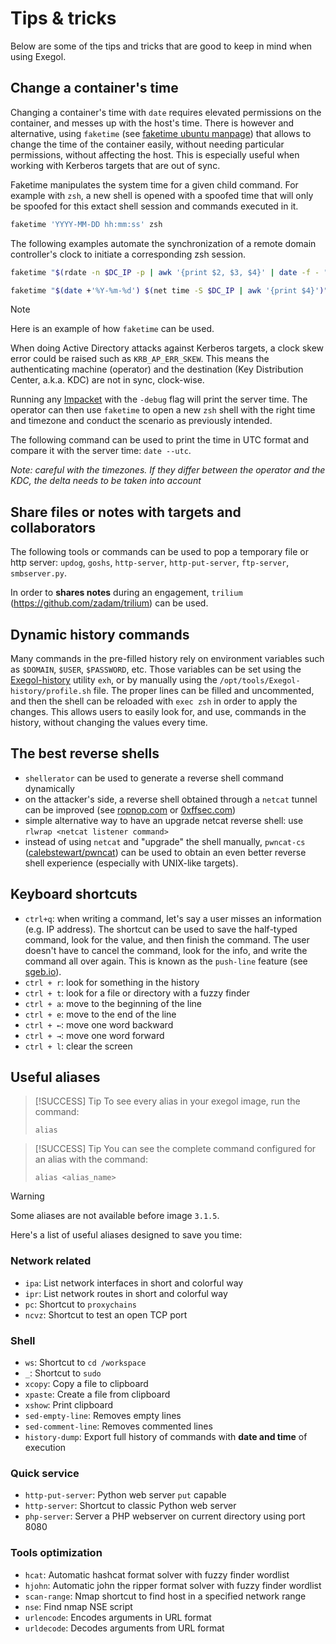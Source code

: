 # Tips & tricks

Below are some of the tips and tricks that are good to keep in mind when
using Exegol.

## Change a container's time

Changing a container's time with `date` requires elevated permissions on
the container, and messes up with the host's time. There is however and
alternative, using `faketime` (see [faketime ubuntu
manpage](https://manpages.ubuntu.com/manpages/trusty/man1/faketime.1.html))
that allows to change the time of the container easily, without needing
particular permissions, without affecting the host. This is especially
useful when working with Kerberos targets that are out of sync.

Faketime manipulates the system time for a given child command. For
example with `zsh`, a new shell is opened with a spoofed time that will
only be spoofed for this extact shell session and commands executed in
it.

``` bash
faketime 'YYYY-MM-DD hh:mm:ss' zsh
```

The following examples automate the synchronization of a remote domain
controller's clock to initiate a corresponding zsh session.

``` bash
faketime "$(rdate -n $DC_IP -p | awk '{print $2, $3, $4}' | date -f - "+%Y-%m-%d %H:%M:%S")" zsh
```

``` bash
faketime "$(date +'%Y-%m-%d') $(net time -S $DC_IP | awk '{print $4}')"
```

> [!NOTE]
> Here is an example of how `faketime` can be used.
>
> When doing Active Directory attacks against Kerberos targets, a clock
> skew error could be raised such as `KRB_AP_ERR_SKEW`. This means the
> authenticating machine (operator) and the destination (Key
> Distribution Center, a.k.a. KDC) are not in sync, clock-wise.
>
> Running any [Impacket](https://github.com/fortra/impacket) with the
> `-debug` flag will print the server time. The operator can then use
> `faketime` to open a new `zsh` shell with the right time and timezone
> and conduct the scenario as previously intended.
>
> The following command can be used to print the time in UTC format and
> compare it with the server time: `date --utc`.
>
> *Note: careful with the timezones. If they differ between the operator
> and the KDC, the delta needs to be taken into account*

## Share files or notes with targets and collaborators

The following tools or commands can be used to pop a temporary file or
http server: `updog`, `goshs`, `http-server`, `http-put-server`,
`ftp-server`, `smbserver.py`.

In order to **shares notes** during an engagement, `trilium`
(<https://github.com/zadam/trilium>) can be used.

## Dynamic history commands

Many commands in the pre-filled history rely on environment variables
such as `$DOMAIN`, `$USER`, `$PASSWORD`, etc. Those variables can be set using the [Exegol-history](images/exegol-history) utility `exh`, or by manually using the `/opt/tools/Exegol-history/profile.sh` file. The proper lines can be filled and
uncommented, and then the shell can be reloaded with `exec zsh` in order
to apply the changes. This allows users to easily look for, and use,
commands in the history, without changing the values every time.

## The best reverse shells

- `shellerator` can be used to generate a reverse shell command
  dynamically
- on the attacker's side, a reverse shell obtained through a `netcat`
  tunnel can be improved (see
  [ropnop.com](https://blog.ropnop.com/upgrading-simple-shells-to-fully-interactive-ttys/)
  or [0xffsec.com](https://0xffsec.com/handbook/shells/full-tty/))
- simple alternative way to have an upgrade netcat reverse shell: use
  `rlwrap <netcat listener command>`
- instead of using `netcat` and "upgrade" the shell manually,
  `pwncat-cs`
  ([calebstewart/pwncat](https://github.com/calebstewart/pwncat)) can be
  used to obtain an even better reverse shell experience (especially
  with UNIX-like targets).

## Keyboard shortcuts

- `ctrl+q`: when writing a command, let's say a user misses an
  information (e.g. IP address). The shortcut can be used to save the
  half-typed command, look for the value, and then finish the command.
  The user doesn't have to cancel the command, look for the info, and
  write the command all over again. This is known as the `push-line`
  feature (see
  [sgeb.io](https://sgeb.io/posts/bash-zsh-half-typed-commands/)).
- `ctrl + r`: look for something in the history
- `ctrl + t`: look for a file or directory with a fuzzy finder
- `ctrl + a`: move to the beginning of the line
- `ctrl + e`: move to the end of the line
- `ctrl + ←`: move one word backward
- `ctrl + →`: move one word forward
- `ctrl + l`: clear the screen

## Useful aliases

> [!SUCCESS] Tip
> To see every alias in your exegol image, run the command:
>
> ``` 
> alias
> ```

> [!SUCCESS] Tip
> You can see the complete command configured for an alias with the
> command:
>
> ``` 
> alias <alias_name>
> ```

> [!WARNING]
> Some aliases are not available before image `3.1.5`.

Here's a list of useful aliases designed to save you time:

### Network related

- `ipa`: List network interfaces in short and colorful way
- `ipr`: List network routes in short and colorful way
- `pc`: Shortcut to `proxychains`
- `ncvz`: Shortcut to test an open TCP port

### Shell

- `ws`: Shortcut to `cd /workspace`
- `_`: Shortcut to `sudo`
- `xcopy`: Copy a file to clipboard
- `xpaste`: Create a file from clipboard
- `xshow`: Print clipboard
- `sed-empty-line`: Removes empty lines
- `sed-comment-line`: Removes commented lines
- `history-dump`: Export full history of commands with **date and time**
  of execution

### Quick service

- `http-put-server`: Python web server `put` capable
- `http-server`: Shortcut to classic Python web server
- `php-server`: Server a PHP webserver on current directory using port
  8080

### Tools optimization

- `hcat`: Automatic hashcat format solver with fuzzy finder wordlist
- `hjohn`: Automatic john the ripper format solver with fuzzy finder
  wordlist
- `scan-range`: Nmap shortcut to find host in a specified network range
- `nse`: Find nmap NSE script
- `urlencode`: Encodes arguments in URL format
- `urldecode`: Decodes arguments from URL format

